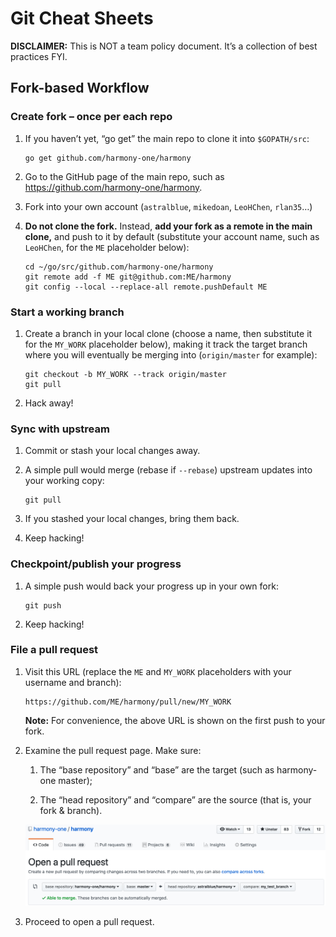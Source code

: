 # Git Cheat Sheets

**DISCLAIMER:** This is NOT a team policy document.
It’s a collection of best practices FYI.

## Fork-based Workflow

### Create fork – once per each repo

1. If you haven’t yet, “go get” the main repo to clone it into `$GOPATH/src`:

       go get github.com/harmony-one/harmony

2. Go to the GitHub page of the main repo,
   such as https://github.com/harmony-one/harmony.

3. Fork into your own account (`astralblue`, `mikedoan`, `LeoHChen`, `rlan35`…)

4. **Do not clone the fork.**  Instead, **add your fork as a remote in the main clone,** and push to it by default
   (substitute your account name, such as `LeoHChen`,
   for the `ME` placeholder below):

       cd ~/go/src/github.com/harmony-one/harmony
       git remote add -f ME git@github.com:ME/harmony
       git config --local --replace-all remote.pushDefault ME

### Start a working branch

1. Create a branch in your local clone
   (choose a name, then substitute it for the `MY_WORK` placeholder below),
   making it track the target branch where you will eventually be merging into
   (`origin/master` for example):
   
       git checkout -b MY_WORK --track origin/master
       git pull

2. Hack away!

### Sync with upstream

1. Commit or stash your local changes away.

2. A simple pull would merge (rebase if `--rebase`) upstream updates
   into your working copy:

       git pull

3. If you stashed your local changes, bring them back.

4. Keep hacking!

### Checkpoint/publish your progress

1. A simple push would back your progress up in your own fork:

       git push
       
2. Keep hacking!

### File a pull request

1. Visit this URL
   (replace the `ME` and `MY_WORK` placeholders with your username and branch):

       https://github.com/ME/harmony/pull/new/MY_WORK

   **Note:** For convenience, the above URL is shown on the first push to your fork.

2. Examine the pull request page.  Make sure:

    1. The “base repository” and “base” are the target
       (such as harmony-one master);

    2. The “head repository” and “compare” are the source
       (that is, your fork & branch).

    ![Pull Request Screenshot](image1.png)

3. Proceed to open a pull request.

